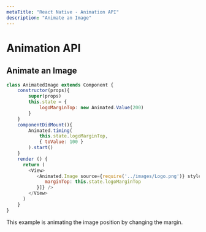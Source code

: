 ```yaml
---
metaTitle: "React Native - Animation API"
description: "Animate an Image"
---
```


# Animation API



## Animate an Image


```js
class AnimatedImage extends Component {
    constructor(props){
        super(props)
        this.state = {
            logoMarginTop: new Animated.Value(200)
        }
    }
    componentDidMount(){
        Animated.timing(
            this.state.logoMarginTop,
            { toValue: 100 }
        ).start()
    }
    render () {
      return (
        <View>
           <Animated.Image source={require('../images/Logo.png')} style={[baseStyles.logo, {
              marginTop: this.state.logoMarginTop
           }]} />
        </View>
      )
    }
}

```

This example is animating the image position by changing the margin.


